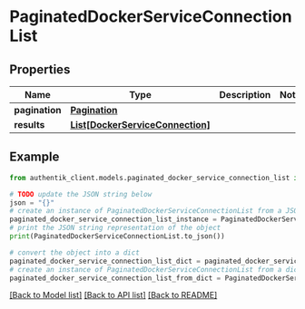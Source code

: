 # PaginatedDockerServiceConnectionList


## Properties

Name | Type | Description | Notes
------------ | ------------- | ------------- | -------------
**pagination** | [**Pagination**](Pagination.md) |  | 
**results** | [**List[DockerServiceConnection]**](DockerServiceConnection.md) |  | 

## Example

```python
from authentik_client.models.paginated_docker_service_connection_list import PaginatedDockerServiceConnectionList

# TODO update the JSON string below
json = "{}"
# create an instance of PaginatedDockerServiceConnectionList from a JSON string
paginated_docker_service_connection_list_instance = PaginatedDockerServiceConnectionList.from_json(json)
# print the JSON string representation of the object
print(PaginatedDockerServiceConnectionList.to_json())

# convert the object into a dict
paginated_docker_service_connection_list_dict = paginated_docker_service_connection_list_instance.to_dict()
# create an instance of PaginatedDockerServiceConnectionList from a dict
paginated_docker_service_connection_list_from_dict = PaginatedDockerServiceConnectionList.from_dict(paginated_docker_service_connection_list_dict)
```
[[Back to Model list]](../README.md#documentation-for-models) [[Back to API list]](../README.md#documentation-for-api-endpoints) [[Back to README]](../README.md)


